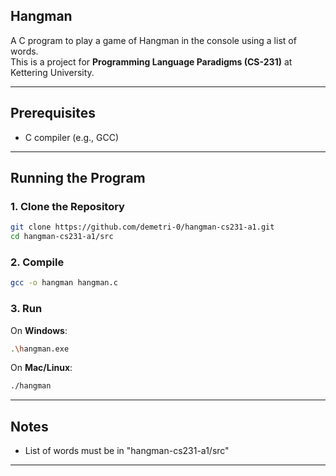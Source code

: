 ## Hangman

A C program to play a game of Hangman in the console using a list of words.  
This is a project for **Programming Language Paradigms (CS-231)** at Kettering University.

---

## Prerequisites

- C compiler (e.g., GCC)

---

## Running the Program

### 1. Clone the Repository

```bash
git clone https://github.com/demetri-0/hangman-cs231-a1.git
cd hangman-cs231-a1/src
```

### 2. Compile

```bash
gcc -o hangman hangman.c
```

### 3. Run

On **Windows**:

```bash
.\hangman.exe
```

On **Mac/Linux**:

```bash
./hangman
```

---

## Notes

- List of words must be in "hangman-cs231-a1/src"

---
